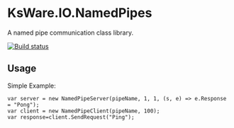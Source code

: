 ﻿# KsWare.IO.NamedPipes #

A named pipe communication class library.

[![Build status](https://ci.appveyor.com/api/projects/status/5i23fkavsbeyk9e3/branch/master?svg=true)](https://ci.appveyor.com/project/KsWare/ksware-io-namedpipes/branch/master)

## Usage ##

Simple Example:

    var server = new NamedPipeServer(pipeName, 1, 1, (s, e) => e.Response = "Pong");
    var client = new NamedPipeClient(pipeName, 100);
    var response=client.SendRequest("Ping");

